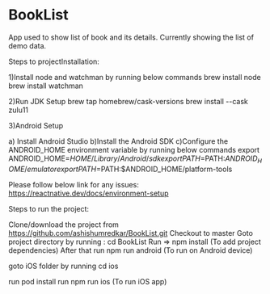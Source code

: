 # BookList
App used to show list of book and its details.
Currently showing the list of demo data.

Steps to projectInstallation:

1)Install node and watchman by running below commands
brew install node
brew install watchman

2)Run JDK Setup
brew tap homebrew/cask-versions
brew install --cask zulu11

3)Android Setup

a) Install Android Studio
b)Install the Android SDK
c)Configure the ANDROID_HOME environment variable by running below commands
   export ANDROID_HOME=$HOME/Library/Android/sdk
   export PATH=$PATH:$ANDROID_HOME/emulator
  export PATH=$PATH:$ANDROID_HOME/platform-tools

  Please follow below link for any issues: https://reactnative.dev/docs/environment-setup

Steps to run the project:

Clone/download the project from https://github.com/ashishumredkar/BookList.git
Checkout to master
Goto project directory by running  : cd BookList
Run => npm install (To add project dependencies)
After that run npm run android (To run on Android device)

goto iOS folder by running cd ios

run pod install
run npm run ios (To run iOS app)

